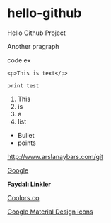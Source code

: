 # hello-github
Hello Github Project

Another pragraph

code ex

```
<p>This is text</p>
```
<code>print test</code>

1. This
2. is
3. a
4. list

* Bullet 
* points

http://www.arslanaybars.com/git

[Google](http://www.google.com.tr)

<strong>Faydalı Linkler</strong>

[Coolors.co](http://app.coolors.co/50514f-71888d-ffeb3b-8f8685-8d796f)

[Google Material Design icons](http://google.github.io/material-design-icons)
